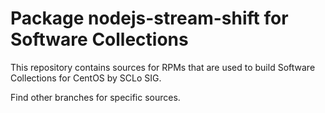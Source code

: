 # Package nodejs-stream-shift for Software Collections

This repository contains sources for RPMs that are used
to build Software Collections for CentOS by SCLo SIG.

Find other branches for specific sources.
